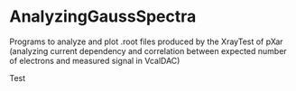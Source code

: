 # AnalyzingGaussSpectra
Programs to analyze and plot .root files produced by the XrayTest of pXar (analyzing current dependency and correlation between expected number of electrons and measured signal in VcalDAC)

Test

